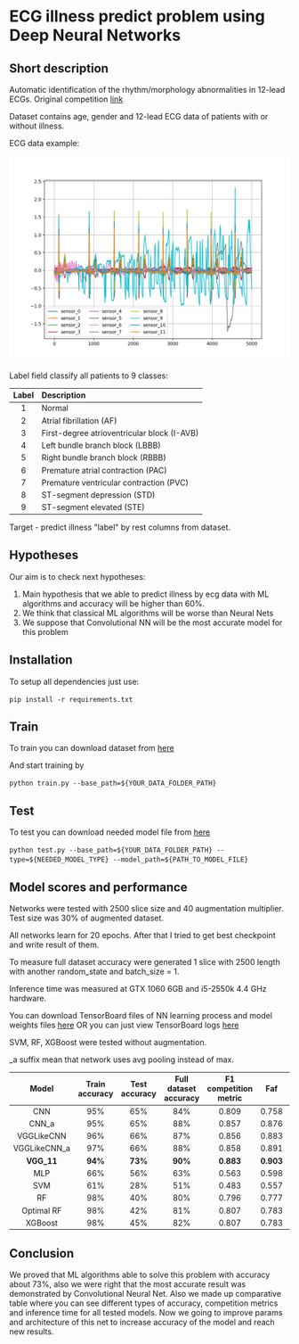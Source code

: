 # ECG illness predict problem using Deep Neural Networks
## Short description
Automatic identification of the rhythm/morphology abnormalities in 12-lead ECGs. 
Original competition [link](http://2018.icbeb.org/Challenge.html)

Dataset contains age, gender and 12-lead ECG data of patients with or without illness.

ECG data example:

![](./ecg_example.png)
 
Label field classify all patients to 9 classes:

| Label  | Description  | 
| :---: | :--- |
| 1 | Normal |
| 2 | Atrial fibrillation (AF) |
| 3 | First-degree atrioventricular block (I-AVB) |
| 4 | Left bundle branch block (LBBB) |
| 5 | Right bundle branch block (RBBB) |
| 6 | Premature atrial contraction (PAC) |
| 7 | Premature ventricular contraction (PVC) |
| 8 | ST-segment depression (STD) |
| 9 | ST-segment elevated (STE) |


Target - predict illness "label" by rest columns from dataset.

## Hypotheses
Our aim is to check next hypotheses:
1) Main hypothesis that we able to predict illness by ecg data with ML algorithms and accuracy will be higher than 60%. 
2) We think that classical ML algorithms will be worse than Neural Nets
3) We suppose that Convolutional NN will be the most accurate model for this problem 


## Installation
To setup all dependencies just use:

`pip install -r requirements.txt`

## Train
To train you can download dataset from [here](https://drive.google.com/open?id=1Et6O5ihcFuPDXgnkTnUvuwTao0Pmayvq)

And start training by 

`python train.py --base_path=${YOUR_DATA_FOLDER_PATH}`

## Test
To test you can download needed model file from [here](https://drive.google.com/open?id=1aIyH4n2bxR1vX3d95IOmp5dsQOIeh9U2)

`python test.py --base_path=${YOUR_DATA_FOLDER_PATH} --type=${NEEDED_MODEL_TYPE} --model_path=${PATH_TO_MODEL_FILE}`

## Model scores and performance
Networks were tested with 2500 slice size and 40 augmentation multiplier. 
Test size was 30% of augmented dataset.

All networks learn for 20 epochs. After that I tried to get 
best checkpoint and write result of them.

To measure full dataset accuracy were generated 1 slice with 2500 
length with another random_state and batch_size = 1.

Inference time was measured at GTX 1060 6GB and i5-2550k 4.4 GHz hardware.

You can download TensorBoard files of NN learning process and model weights files [here](https://drive.google.com/open?id=1aIyH4n2bxR1vX3d95IOmp5dsQOIeh9U2) 
OR you can just view TensorBoard logs [here](https://tensorboard.dev/experiment/q55Ra1TkSxy0XH9gdg4fQw/)

SVM, RF, XGBoost were tested without augmentation. 

_a suffix mean that network uses avg pooling instead of max.

| Model  | Train accuracy  |  Test accuracy  | Full dataset accuracy  | F1 competition metric | Faf | Fblock | Fpc | Fst | Inference time (ms / record) |
|:------:|:---------------:|:---------------:|:----------------------:|:---------------------:|:---:|:------:|:---:|:---:|:------------------------------------:|
|CNN   | 95% | 65% | 84% | 0.809 | 0.758 | 0.889 | 0.713 | 0.807 | 2.609 |
|CNN_a   |  95% | 65%  |  88% | 0.857 | 0.876 | 0.908 | 0.794 | 0.848 | <b> 2.529 </b> | 
|VGGLikeCNN   | 96%  | 66%  | 87%  | 0.856  | 0.883 | 0.883 | 0.817 | 0.861 | 3.011 |
|VGGLikeCNN_a   | 97%  | 66%  | 88%  | 0.858 | 0.891 | 0.901 |  0.808 | 0.856 | 2.987 |
|<b>VGG_11</b>   | <b>94%</b>  | <b>73%</b>  | <b>90% </b> | <b>0.883 </b> | <b> 0.903 </b> | <b> 0.927 </b> | <b> 0.820 </b> | <b> 0.889 </b> | 3.758 |   
|MLP   | 66%  | 56%  | 63%  | 0.563 | 0.598 | 0.708 | 0.422 | 0.557 | 1.925 | 
|SVM   | 61%   | 28%  | 51%  | 0.483 | 0.557 | 0.517 | 0.508 | 0.444 | 164.133
|RF | 98%  | 40% | 80% | 0.796 |  0.777 | 0.812 | 0.802 | 0.790 | 0.082 |
|Optimal RF| 98% | 42% | 81% |  0.807 |  0.783 | 0.820 | 0.805 | 0.806 |  0.122|  
|XGBoost   | 98%  | 45%  | 82%  | 0.807 | 0.783 | 0.841 | 0.795 | 0.808 |  2.657 |


## Conclusion
We proved that ML algorithms able to solve this problem with accuracy about 73%, also we were right that the most accurate 
result was demonstrated by Convolutional Neural Net. Also we made up comparative
table where you can see different types of accuracy, competition metrics and inference time for all tested models.
Now we going to improve params and architecture of this net
to increase accuracy of the model and reach new results.   
